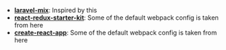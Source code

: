 - **[laravel-mix]**: Inspired by this
- **[react-redux-starter-kit]**: Some of the default webpack config is taken from here
- **[create-react-app]**: Some of the default webpack config is taken from here

[laravel-mix]: https://github.com/JeffreyWay/laravel-mix
[react-redux-starter-kit]: https://github.com/davezuko/react-redux-starter-kit
[create-react-app]: https://github.com/facebookincubator/create-react-app
